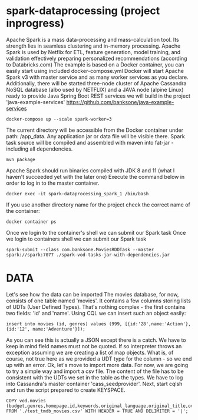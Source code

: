 # spark-dataprocessing (project inprogress)

Apache Spark is a mass data-processing and mass-calculation tool. Its strength lies in seamless clustering and in-memory processing. Apache Spark is used by Netflix for ETL, feature generation, model training, and validation effectively preparing personalized recommendations (according to Databricks.com)
The example is based on a Docker container, you can easily start using included docker-compose.yml Docker will start Apache Spark v3 with master service and as many worker services as you declare. Additionally, there will be started three-node cluster of Apache Cassandra NoSQL database (albo used by NETFLIX) and a JAVA node (alpine Linux) ready to provide Java Spring Boot REST services we will build in the project 'java-example-services' https://github.com/banksone/java-example-services

```
docker-compose up --scale spark-worker=3
```

The current directory will be accessible from the Docker container under path: /app_data. Any application jar or data file will be visible there.
Spark task source will be compiled and assembled with maven into fat-jar - including all dependencies.

```
mvn package
```

Apache Spark should run binaries compiled with JDK 8 and 11 (what I haven't succeeded yet with the later one)
Execute the command below in order to log in to the master container.

```
docker exec -it spark-dataprocessing_spark_1 /bin/bash
```

If you use another directory name for the project check the correct name of the container:

```
docker container ps
```

Once we login to the container's shell we can submit our Spark task
Once we login to containers shell we can submit our Spark task

```
spark-submit --class com.banksone.MoviesRDDTask --master spark://spark:7077 ./spark-vod-tasks-jar-with-dependencies.jar
```

# DATA
Let's see how the data can be imported
The movies database, for now, consists of one table named 'movies'. It contains a few columns storing lists of UDTs (User Defined Types). That's nothing complex - the first contains two fields: 'id' and 'name'.
Using CQL we can insert such an object easily:

```
insert into movies (id, genres) values (999, [{id:'28',name:'Action'}, {id:'12', name:'Adventure'}]);
```

As you can see this is actually a JSON except there is a catch. We have to keep in mind field names must not be quoted. If so interpreter throws an exception assuming we are creating a list of map objects. What is, of course, not true here as we provided a UDT type for the column - so we end up with an error.
Ok, let's move to import more data. For now, we are going to try a simple way and import a csv file. The content of the file has to be consistent with the UDTs we set in the table as the types.
We have to log into Cassandra's master container 'cass_seedprovider'. Next, start cqlsh and run the script prepared to create KEYSPACE.

```
COPY vod.movies (budget,genres,homepage,id,keywords,original_language,original_title,overview,popularity,production_companies,production_countries,release_date,revenue,runtime,spoken_languages,status,tagline,title,vote_average,vote_count) FROM './test_tmdb_movies.csv' WITH HEADER = TRUE AND DELIMITER = '|';
```
